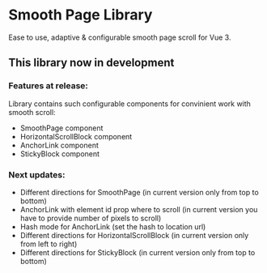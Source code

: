 # Smooth Page Library
Ease to use, adaptive & configurable smooth page scroll for Vue 3.

## This library now in development

### Features at release:
Library contains such configurable components for convinient work with smooth scroll:
- SmoothPage component
- HorizontalScrollBlock component
- AnchorLink component
- StickyBlock component

### Next updates:
- Different directions for SmoothPage (in current version only from top to bottom)
- AnchorLink with element id prop where to scroll (in current version you have to provide number of pixels to scroll)
- Hash mode for AnchorLink (set the hash to location url)
- Different directions for HorizontalScrollBlock (in current version only from left to right)
- Different directions for StickyBlock (in current version only from top to bottom)